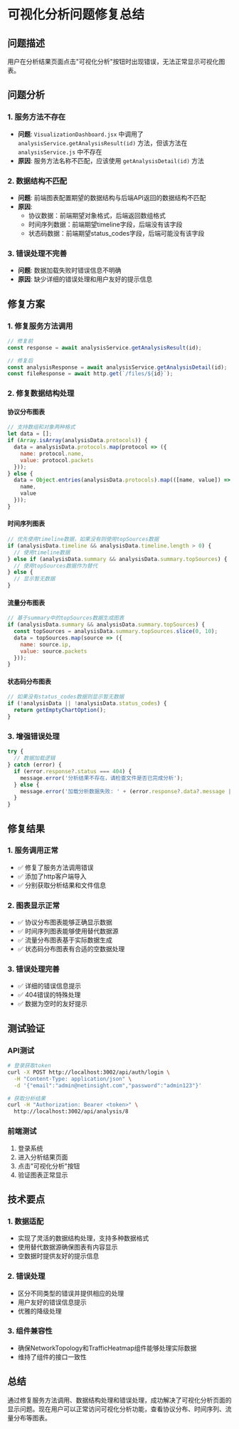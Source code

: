 # 可视化分析问题修复总结

## 问题描述
用户在分析结果页面点击"可视化分析"按钮时出现错误，无法正常显示可视化图表。

## 问题分析

### 1. 服务方法不存在
- **问题**: `VisualizationDashboard.jsx` 中调用了 `analysisService.getAnalysisResult(id)` 方法，但该方法在 `analysisService.js` 中不存在
- **原因**: 服务方法名称不匹配，应该使用 `getAnalysisDetail(id)` 方法

### 2. 数据结构不匹配
- **问题**: 前端图表配置期望的数据结构与后端API返回的数据结构不匹配
- **原因**: 
  - 协议数据：前端期望对象格式，后端返回数组格式
  - 时间序列数据：前端期望timeline字段，后端没有该字段
  - 状态码数据：前端期望status_codes字段，后端可能没有该字段

### 3. 错误处理不完善
- **问题**: 数据加载失败时错误信息不明确
- **原因**: 缺少详细的错误处理和用户友好的提示信息

## 修复方案

### 1. 修复服务方法调用
```javascript
// 修复前
const response = await analysisService.getAnalysisResult(id);

// 修复后
const analysisResponse = await analysisService.getAnalysisDetail(id);
const fileResponse = await http.get(`/files/${id}`);
```

### 2. 修复数据结构处理

#### 协议分布图表
```javascript
// 支持数组和对象两种格式
let data = [];
if (Array.isArray(analysisData.protocols)) {
  data = analysisData.protocols.map(protocol => ({
    name: protocol.name,
    value: protocol.packets
  }));
} else {
  data = Object.entries(analysisData.protocols).map(([name, value]) => ({
    name,
    value
  }));
}
```

#### 时间序列图表
```javascript
// 优先使用timeline数据，如果没有则使用topSources数据
if (analysisData.timeline && analysisData.timeline.length > 0) {
  // 使用timeline数据
} else if (analysisData.summary && analysisData.summary.topSources) {
  // 使用topSources数据作为替代
} else {
  // 显示暂无数据
}
```

#### 流量分布图表
```javascript
// 基于summary中的topSources数据生成图表
if (analysisData.summary && analysisData.summary.topSources) {
  const topSources = analysisData.summary.topSources.slice(0, 10);
  data = topSources.map(source => ({
    name: source.ip,
    value: source.packets
  }));
}
```

#### 状态码分布图表
```javascript
// 如果没有status_codes数据则显示暂无数据
if (!analysisData || !analysisData.status_codes) {
  return getEmptyChartOption();
}
```

### 3. 增强错误处理
```javascript
try {
  // 数据加载逻辑
} catch (error) {
  if (error.response?.status === 404) {
    message.error('分析结果不存在，请检查文件是否已完成分析');
  } else {
    message.error('加载分析数据失败: ' + (error.response?.data?.message || error.message));
  }
}
```

## 修复结果

### 1. 服务调用正常
- ✅ 修复了服务方法调用错误
- ✅ 添加了http客户端导入
- ✅ 分别获取分析结果和文件信息

### 2. 图表显示正常
- ✅ 协议分布图表能够正确显示数据
- ✅ 时间序列图表能够使用替代数据源
- ✅ 流量分布图表基于实际数据生成
- ✅ 状态码分布图表有合适的空数据处理

### 3. 错误处理完善
- ✅ 详细的错误信息提示
- ✅ 404错误的特殊处理
- ✅ 数据为空时的友好提示

## 测试验证

### API测试
```bash
# 登录获取token
curl -X POST http://localhost:3002/api/auth/login \
  -H "Content-Type: application/json" \
  -d '{"email":"admin@netinsight.com","password":"admin123"}'

# 获取分析结果
curl -H "Authorization: Bearer <token>" \
  http://localhost:3002/api/analysis/8
```

### 前端测试
1. 登录系统
2. 进入分析结果页面
3. 点击"可视化分析"按钮
4. 验证图表正常显示

## 技术要点

### 1. 数据适配
- 实现了灵活的数据结构处理，支持多种数据格式
- 使用替代数据源确保图表有内容显示
- 空数据时提供友好的提示信息

### 2. 错误处理
- 区分不同类型的错误并提供相应的处理
- 用户友好的错误信息提示
- 优雅的降级处理

### 3. 组件兼容性
- 确保NetworkTopology和TrafficHeatmap组件能够处理实际数据
- 维持了组件的接口一致性

## 总结
通过修复服务方法调用、数据结构处理和错误处理，成功解决了可视化分析页面的显示问题。现在用户可以正常访问可视化分析功能，查看协议分布、时间序列、流量分布等图表。 